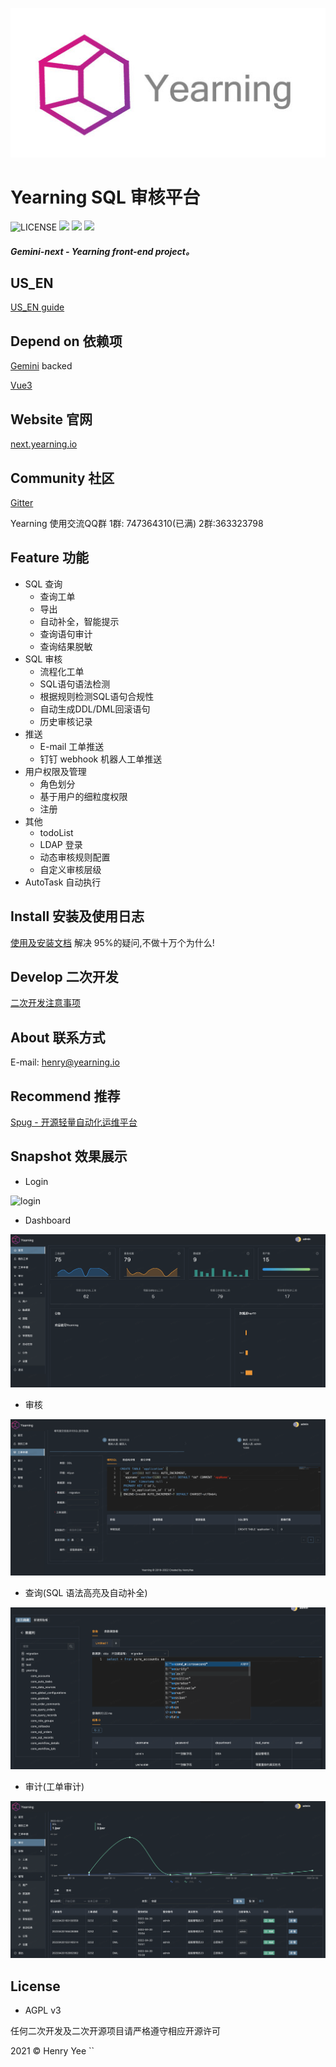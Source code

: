 <p align="center">
<img  src="img/logo.jpeg">
</p>

# Yearning SQL 审核平台

![LICENSE](https://img.shields.io/badge/license-AGPL%20-blue.svg)
![](https://img.shields.io/github/languages/top/cookieY/Yearning)
![](https://img.shields.io/badge/build-prerelease-brightgreen.svg)
![](https://img.shields.io/badge/version-v3.0.0-brightgreen.svg)

##### Gemini-next - Yearning front-end project。

## US_EN

[US_EN guide](README_EN.md)

## Depend on 依赖项

[Gemini](https://github.com/cookieY/Yearning) backed

[Vue3]()

## Website 官网

[next.yearning.io](https://next.yearning.io)

## Community 社区

[Gitter](https://gitter.im/talk-to-yearning/community?utm_source=share-link&utm_medium=link&utm_campaign=share-link)

Yearning 使用交流QQ群 1群: 747364310(已满) 2群:363323798
## Feature 功能

-   SQL 查询
    -   查询工单
    -   导出
    -   自动补全，智能提示
    -   查询语句审计
    -   查询结果脱敏
-   SQL 审核
    -   流程化工单
    -   SQL语句语法检测
    -   根据规则检测SQL语句合规性
    -   自动生成DDL/DML回滚语句
    -   历史审核记录
-   推送
    -   E-mail 工单推送
    -   钉钉 webhook 机器人工单推送
-   用户权限及管理
    -   角色划分
    -   基于用户的细粒度权限
    -   注册
-   其他
    -   todoList
    -   LDAP 登录
    -   动态审核规则配置
    -   自定义审核层级
-   AutoTask 自动执行

## Install 安装及使用日志

[使用及安装文档](http://guide.yearning.io) 解决 95%的疑问,不做十万个为什么!

## Develop 二次开发

[二次开发注意事项](https://guide.yearning.io/developer.html)

## About 联系方式

E-mail: henry@yearning.io

## Recommend 推荐

[Spug - 开源轻量自动化运维平台](https://github.com/openspug/spug)

## Snapshot 效果展示

-   Login

![login](img/login.png)

-   Dashboard

![](img/dash.png)

-   审核

![](img/audit.png)

-   查询(SQL 语法高亮及自动补全)

![](img/query.png)

-   审计(工单审计)

![](img/record.png)


## License

-   AGPL v3

任何二次开发及二次开源项目请严格遵守相应开源许可

2021 © Henry Yee
``
